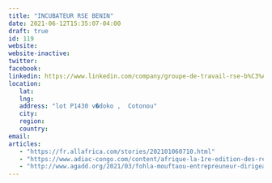 ```yaml
---
title: "INCUBATEUR RSE BENIN"
date: 2021-06-12T15:35:07-04:00
draft: true
id: 119
website: 
website-inactive: 
twitter: 
facebook: 
linkedin: https://www.linkedin.com/company/groupe-de-travail-rse-b%C3%A9nin/
location: 
   lat: 
   lng: 
   address: "lot P1430 v�doko ,  Cotonou"
   city: 
   region: 
   country: 
email: 
articles:
   - "https://fr.allafrica.com/stories/202101060710.html"
   - "https://www.adiac-congo.com/content/afrique-la-1re-edition-des-rencontres-du-reseau-rse-et-des-odd-souvre-ce-7-janvier-123156"
   - "http://www.agadd.org/2021/03/fohla-mouftaou-entrepreuneur-dirigeant-de-greenkeeper-afrika-au-benin.html"
---
```


